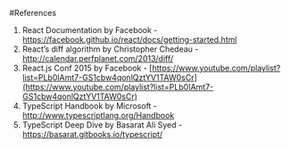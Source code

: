 
#References

1. React Documentation by Facebook - https://facebook.github.io/react/docs/getting-started.html
2. React’s diff algorithm by Christopher Chedeau - http://calendar.perfplanet.com/2013/diff/
3. React.js Conf 2015 by Facebook - [https://www.youtube.com/playlist?list=PLb0IAmt7-GS1cbw4qonlQztYV1TAW0sCr](https://www.youtube.com/playlist?list=PLb0IAmt7-GS1cbw4qonlQztYV1TAW0sCr)
4. TypeScript Handbook by Microsoft - http://www.typescriptlang.org/Handbook
5. TypeScript Deep Dive by Basarat Ali Syed - https://basarat.gitbooks.io/typescript/

